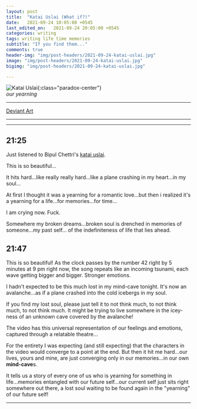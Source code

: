 ```yaml
---
layout: post
title:  "Katai Uslai (What if?)"
date:   2021-09-24 10:05:00 +0545
last_edited_on:   2021-09-24 20:05:00 +0545
categories: writing 
tags: writing life time memories
subtitle: "If you find them..."
comments: true
header-img: "img/post-headers/2021-09-24-katai-uslai.jpg"
image: "img/post-headers/2021-09-24-katai-uslai.jpg"
bigimg: "img/post-headers/2021-09-24-katai-uslai.jpg"

---
```


![Katai Uslai]({{site.baseurl}}/img/post-headers/2021-09-24-katai-uslai.jpg){:class="paradox-center"}  
*our yearning*
<hr/>

[Deviant Art]( https://www.deviantart.com/nishparadox/art/Katai-Uslai-What-if-892847822)

---


---

## 21:25

Just listened to Bipul Chettri's [katai uslai](https://www.youtube.com/watch?v=zb6Ndo0WyVg).

This is so beautiful... 

It hits hard...like really really hard...like a plane crashing in my heart...in my soul...

At first I thought it was a yearning for a romantic love...but then i realized it's a yearning for a life...for memories...for time...

I am crying now. Fuck.

Somewhere my broken dreams...broken soul is drenched in memories of someone...my past self... of the indefiniteness of life that lies ahead.


## 21:47

This is so beautiful! As the clock passes by the number 42 right by 5 minutes at 9 pm right now, the song repeats like an incoming tsunami, each wave getting bigger and bigger. Stronger emotions.

I hadn't expected to be this much lost in my mind-cave tonight. It's now an avalanche...as if a plane crashed into the cold icebergs in my soul.

If you find my lost soul, please just tell it to not think much, to not think much, to not think much. It might be trying to live somewhere
in the icey-ness of an unknown cave covered by the avalanche!

The video has this universal representation of our feelings and emotions, captured through a relatable theatre...

For the entirety I was expecting (and still expecting) that the characters in the video would converge to a point at the end. 
But then it hit me hard...our lives, yours and mine, are just converging only in our memories...in our own **mind-cave**s. 

It tells us a story of every one of us who is yearning for something in life...memories entangled with our future self...our current self just sits right somewhere out there, a lost soul waiting to be found again in the "yearning" of our future self!

---
